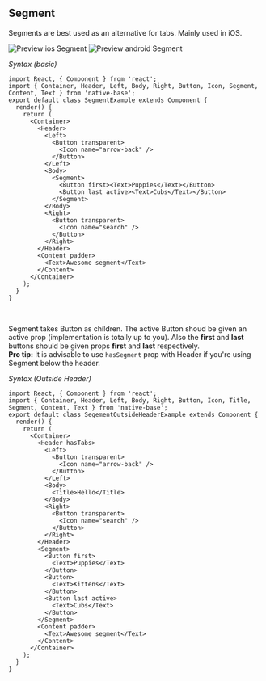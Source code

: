 ## Segment

Segments are best used as an alternative for tabs. Mainly used in iOS.

![Preview ios Segment](https://docs.nativebase.io/docs/assets/ios/components/headerSegment.png)
![Preview android Segment](https://docs.nativebase.io/docs/assets/android/components/headerSegment.png)

*Syntax (basic)*

<pre class="line-numbers"><code class="language-jsx">import React, { Component } from 'react';
import { Container, Header, Left, Body, Right, Button, Icon, Segment, Content, Text } from 'native-base';
​export default class SegmentExample extends Component {
  render() {
    return (
      &lt;Container>
        &lt;Header>
          &lt;Left>
            &lt;Button transparent>
              &lt;Icon name="arrow-back" />
            &lt;/Button>
          &lt;/Left>
          &lt;Body>
            &lt;Segment>
              &lt;Button first>&lt;Text>Puppies&lt;/Text>&lt;/Button>
              &lt;Button last active>&lt;Text>Cubs&lt;/Text>&lt;/Button>
            &lt;/Segment>
          &lt;/Body>
          &lt;Right>
            &lt;Button transparent>
              &lt;Icon name="search" />
            &lt;/Button>
          &lt;/Right>
        &lt;/Header>
        &lt;Content padder>
          &lt;Text>Awesome segment&lt;/Text>
        &lt;/Content>
      &lt;/Container>
    );
  }
}</code></pre><br />

Segment takes Button as children. The active Button shoud be given an active prop (implementation is totally up to you).
Also the **first** and **last** buttons should be given props **first** and **last** respectively.<br />
**Pro tip:** It is advisable to use <code>hasSegment</code> prop with Header if you're using Segment below the header.

*Syntax (Outside Header)*

<pre class="line-numbers"><code class="language-jsx">import React, { Component } from 'react';
import { Container, Header, Left, Body, Right, Button, Icon, Title, Segment, Content, Text } from 'native-base';
​export default class SegementOutsideHeaderExample extends Component {
  render() {
    return (
      &lt;Container>
        &lt;Header hasTabs>
          &lt;Left>
            &lt;Button transparent>
              &lt;Icon name="arrow-back" />
            &lt;/Button>
          &lt;/Left>
          &lt;Body>
            &lt;Title>Hello&lt;/Title>
          &lt;/Body>
          &lt;Right>
            &lt;Button transparent>
              &lt;Icon name="search" />
            &lt;/Button>
          &lt;/Right>
        &lt;/Header>
        &lt;Segment>
          &lt;Button first>
            &lt;Text>Puppies&lt;/Text>
          &lt;/Button>
          &lt;Button>
            &lt;Text>Kittens&lt;/Text>
          &lt;/Button>
          &lt;Button last active>
            &lt;Text>Cubs&lt;/Text>
          &lt;/Button>
        &lt;/Segment>
        &lt;Content padder>
          &lt;Text>Awesome segment&lt;/Text>
        &lt;/Content>
      &lt;/Container>
    );
  }
}</code></pre><br />
